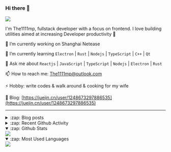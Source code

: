 ### Hi there 👋

![](https://komarev.com/ghpvc/?username=1111mp&color=green)

I'm The1111mp, fullstack developer with a focus on frontend. I love building utilities aimed at increasing Developer productivity 🙌

🔭 I’m currently working on Shanghai Netease

🌱 I’m currently learning `Electron` | `Rust` | `Nodejs` | `TypeScript` | `C++` | `Qt`

💬 Ask me about `Reactjs` | `JavaScript` | `TypeScript` | `Nodejs` | `Electron` | `Rust`

📫 How to reach me: <a href="mailto:The1111mp@outlook.com">The1111mp@outlook.com</a>

⚡ Hobby: write codes & walk around & cooking for my wife

📖 Blog: [https://juejin.cn/user/1248673297886535](https://juejin.cn/user/1248673297886535)

***

<details>
  <summary>:zap: Blog posts</summary>

  - [这里有从零开始构建现代化前端UI组件库所需要的一切](https://juejin.cn/post/7324011329883045915)
  - [使用 nvm-desktop 轻松安装和管理多个 node 版本](https://juejin.cn/post/7267791228872179727)
  - [Electron 中集成 SQLite3 数据库的最佳实践](https://juejin.cn/post/7202807471881306172)
  - [从0开发IM，单聊群聊在线离线消息以及消息的已读未读功能](https://juejin.cn/post/7202583557751865401)
  - [Electron（网页）中实现接近微信消息发送体验的消息输入框及界面](https://juejin.cn/post/7252505446396575781)
  - [Qt中基于QWebEngineView和QWebChannel实现与web的交互](https://juejin.cn/post/7238423148555501629)
</details>

<details>
  <summary>:zap: Recent Github Activity</summary>

  <!--START_SECTION:activity-->
1. 🗣 Commented on [#2667](https://github.com/umijs/qiankun/issues/2667#issuecomment-2262647334) in [umijs/qiankun](https://github.com/umijs/qiankun)
2. 🗣 Commented on [#101](https://github.com/1111mp/nvm-desktop/issues/101#issuecomment-2252179915) in [1111mp/nvm-desktop](https://github.com/1111mp/nvm-desktop)
3. 🗣 Commented on [#10](https://github.com/1111mp/nvmd-command/issues/10#issuecomment-2238535813) in [1111mp/nvmd-command](https://github.com/1111mp/nvmd-command)
4. 🗣 Commented on [#9](https://github.com/1111mp/nvmd-command/issues/9#issuecomment-2235180882) in [1111mp/nvmd-command](https://github.com/1111mp/nvmd-command)
5. 🗣 Commented on [#99](https://github.com/1111mp/nvm-desktop/issues/99#issuecomment-2225112059) in [1111mp/nvm-desktop](https://github.com/1111mp/nvm-desktop)
6. 🗣 Commented on [#91](https://github.com/1111mp/nvm-desktop/issues/91#issuecomment-2224983934) in [1111mp/nvm-desktop](https://github.com/1111mp/nvm-desktop)
7. 🗣 Commented on [#8255](https://github.com/tauri-apps/tauri/issues/8255#issuecomment-2224312121) in [tauri-apps/tauri](https://github.com/tauri-apps/tauri)
8. 🗣 Commented on [#8255](https://github.com/tauri-apps/tauri/issues/8255#issuecomment-2198004346) in [tauri-apps/tauri](https://github.com/tauri-apps/tauri)
9. 🗣 Commented on [#96](https://github.com/1111mp/nvm-desktop/issues/96#issuecomment-2196682306) in [1111mp/nvm-desktop](https://github.com/1111mp/nvm-desktop)
10. 🗣 Commented on [#98](https://github.com/1111mp/nvm-desktop/issues/98#issuecomment-2196075439) in [1111mp/nvm-desktop](https://github.com/1111mp/nvm-desktop)
  <!--END_SECTION:activity-->
</details>

<details open>
  <summary>:zap: Github Stats</summary>

  <img align="center" src="https://github-readme-stats-sigma-five.vercel.app/api?username=1111mp&show_icons=true&hide_border=true&theme=gruvbox" />
</details>

<details open>
  <summary>:zap: Most Used Languages</summary>

  <img align="center" src="https://github-readme-stats-sigma-five.vercel.app/api/top-langs/?username=1111mp&layout=compact&show_icons=true&hide_border=true&theme=gruvbox" />
</details>


<!--
**1111mp/1111mp** is a ✨ _special_ ✨ repository because its `README.md` (this file) appears on your GitHub profile.

Here are some ideas to get you started:

- 🔭 I’m currently working on ...
- 🌱 I’m currently learning ...
- 👯 I’m looking to collaborate on ...
- 🤔 I’m looking for help with ...
- 💬 Ask me about ...
- 📫 How to reach me: ...
- 😄 Pronouns: ...
- ⚡ Fun fact: ...
-->
